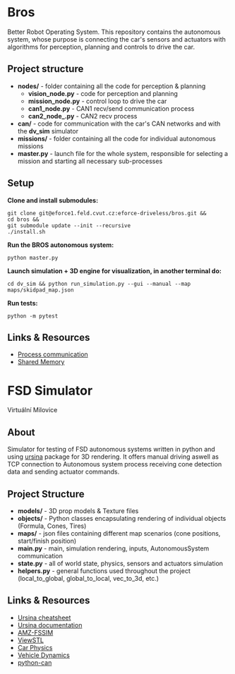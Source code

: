 # Bros

Better Robot Operating System. This repository contains the autonomous system, whose purpose is connecting the car's sensors and actuators with algorithms for perception, planning and controls to drive the car.

## Project structure

- **nodes/** - folder containing all the code for perception & planning
  - **vision_node.py** - code for perception and planning
  - **mission_node.py** - control loop to drive the car
  - **can1_node.py** - CAN1 recv/send communication process
  - **can2_node_.py** - CAN2 recv process
- **can/** - code for communication with the car's CAN networks and with the **dv_sim** simulator
- **missions/** - folder containing all the code for individual autonomous missions
- **master.py** - launch file for the whole system, responsible for selecting a mission and starting all necessary sub-processes

## Setup

**Clone and install submodules:**
``` 
git clone git@eforce1.feld.cvut.cz:eforce-driveless/bros.git &&
cd bros &&
git submodule update --init --recursive
./install.sh
```


**Run the BROS autonomous system:**
```
python master.py
```

**Launch simulation + 3D engine for visualization, in another terminal do:**
```
cd dv_sim && python run_simulation.py --gui --manual --map maps/skidpad_map.json
```

**Run tests:**
```
python -m pytest
```

## Links & Resources

- [Process communication](https://pymotw.com/2/multiprocessing/communication.html)
- [Shared Memory](https://docs.python.org/3/library/multiprocessing.shared_memory.html)

# FSD Simulator
Virtuální Milovice

## About
Simulator for testing of FSD autonomous systems written in python and using [ursina](https://www.ursinaengine.org) package for 3D rendering. It offers manual driving aswell as TCP connection to Autonomous system process receiving cone detection data and sending actuator commands. 

## Project Structure
- **models/** - 3D prop models & Texture files
- **objects/** - Python classes encapsulating rendering of individual objects (Formula, Cones, Tires)
- **maps/** - json files containing different map scenarios (cone positions, start/finish position)
- **main.py** - main, simulation rendering, inputs, AutonomousSystem communication
- **state.py** - all of world state, physics, sensors and actuators simulation
- **helpers.py** - general functions used throughout the project (local_to_global, global_to_local, vec_to_3d, etc.)

## Links & Resources
- [Ursina cheatsheet](https://www.ursinaengine.org/cheat_sheet.html)
- [Ursina documentation](https://www.ursinaengine.org/documentation.html)
- [AMZ-FSSIM](https://github.com/AMZ-Driverless/fssim)
- [ViewSTL](https://www.viewstl.com/)
- [Car Physics](https://asawicki.info/Mirror/Car%20Physics%20for%20Games/Car%20Physics%20for%20Games.html)
- [Vehicle Dynamics](https://core.ac.uk/download/pdf/128709302.pdf)
- [python-can](https://github.com/hardbyte/python-can)
